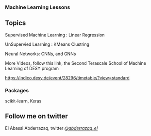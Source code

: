 ###  Machine Learning Lessons

## Topics

Supervised Machine Learning : Linear Regression

UnSupervied Learning : KMeans Clustring

Neural Networks: CNNs, and GNNs

More Videos, follow this link, the Second Terascale School of Machine Learning of DESY program

https://indico.desy.de/event/28296/timetable/?view=standard

### Packages

scikit-learn, Keras

## Follow me on twitter
El Abassi Abderrazaq, twitter <a href="https://twitter.com/abderrazaq_el">*@abderrazaq_el*</a>
